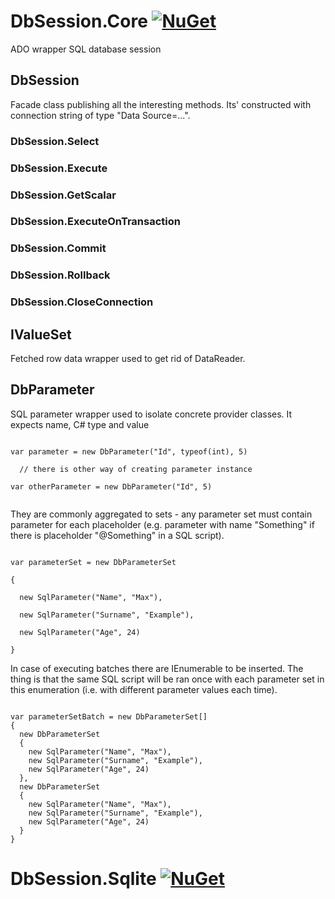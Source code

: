 # DbSession.Core [![NuGet](https://img.shields.io/nuget/v/MeziTrny.DbSession.Core.svg)](https://www.nuget.org/packages/MeziTrny.DbSession.Core/)

ADO wrapper SQL database session

## DbSession
Facade class publishing all the interesting methods. Its' constructed with connection string of type "Data Source=...".

### DbSession.Select

### DbSession.Execute

### DbSession.GetScalar

### DbSession.ExecuteOnTransaction

### DbSession.Commit

### DbSession.Rollback

### DbSession.CloseConnection

## IValueSet
Fetched row data wrapper used to get rid of DataReader.

## DbParameter
SQL parameter wrapper used to isolate concrete provider classes. It expects name, C# type and value

<code>
var parameter = new DbParameter("Id", typeof(int), 5)<br/>
  // there is other way of creating parameter instance<br/>
var otherParameter = new DbParameter<int>("Id", 5)<br/>
</code>

They are commonly aggregated to sets - any parameter set must contain parameter for each placeholder (e.g. parameter with name "Something" if there is placeholder "@Something" in a SQL script).

<code>
var parameterSet = new DbParameterSet<br/>
{<br/>
  new SqlParameter<string>("Name", "Max"),<br/>
  new SqlParameter<string>("Surname", "Example"),<br/>
  new SqlParameter<int>("Age", 24)<br/>
}
</code>

In case of executing batches there are IEnumerable<ParameterSet> to be inserted. The thing is that the same SQL script will be ran once with each parameter set in this enumeration (i.e. with different parameter values each time).
  
<code>
var parameterSetBatch = new DbParameterSet[] 
{ 
  new DbParameterSet
  {
    new SqlParameter<string>("Name", "Max"), 
    new SqlParameter<string>("Surname", "Example"), 
    new SqlParameter<int>("Age", 24)
  },
  new DbParameterSet
  {
    new SqlParameter<string>("Name", "Max"), 
    new SqlParameter<string>("Surname", "Example"), 
    new SqlParameter<int>("Age", 24)
  }
}
</code>

# DbSession.Sqlite [![NuGet](https://img.shields.io/nuget/v/MeziTrny.DbSession.Sqlite.svg)](https://www.nuget.org/packages/MeziTrny.DbSession.Sqlite/)
